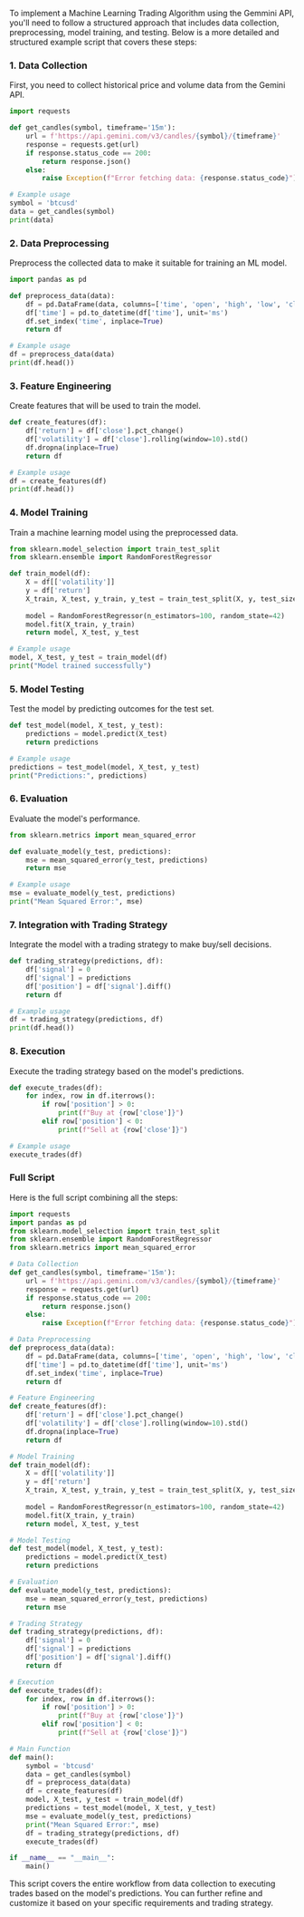 To implement a Machine Learning Trading Algorithm using the Gemmini API, you'll need to follow a structured approach that includes data collection, preprocessing, model training, and testing. Below is a more detailed and structured example script that covers these steps:

### 1. **Data Collection**

First, you need to collect historical price and volume data from the Gemini API.

```python
import requests

def get_candles(symbol, timeframe='15m'):
    url = f'https://api.gemini.com/v3/candles/{symbol}/{timeframe}'
    response = requests.get(url)
    if response.status_code == 200:
        return response.json()
    else:
        raise Exception(f"Error fetching data: {response.status_code}")

# Example usage
symbol = 'btcusd'
data = get_candles(symbol)
print(data)
```

### 2. **Data Preprocessing**

Preprocess the collected data to make it suitable for training an ML model.

```python
import pandas as pd

def preprocess_data(data):
    df = pd.DataFrame(data, columns=['time', 'open', 'high', 'low', 'close', 'volume'])
    df['time'] = pd.to_datetime(df['time'], unit='ms')
    df.set_index('time', inplace=True)
    return df

# Example usage
df = preprocess_data(data)
print(df.head())
```

### 3. **Feature Engineering**

Create features that will be used to train the model.

```python
def create_features(df):
    df['return'] = df['close'].pct_change()
    df['volatility'] = df['close'].rolling(window=10).std()
    df.dropna(inplace=True)
    return df

# Example usage
df = create_features(df)
print(df.head())
```

### 4. **Model Training**

Train a machine learning model using the preprocessed data.

```python
from sklearn.model_selection import train_test_split
from sklearn.ensemble import RandomForestRegressor

def train_model(df):
    X = df[['volatility']]
    y = df['return']
    X_train, X_test, y_train, y_test = train_test_split(X, y, test_size=0.2, random_state=42)
    
    model = RandomForestRegressor(n_estimators=100, random_state=42)
    model.fit(X_train, y_train)
    return model, X_test, y_test

# Example usage
model, X_test, y_test = train_model(df)
print("Model trained successfully")
```

### 5. **Model Testing**

Test the model by predicting outcomes for the test set.

```python
def test_model(model, X_test, y_test):
    predictions = model.predict(X_test)
    return predictions

# Example usage
predictions = test_model(model, X_test, y_test)
print("Predictions:", predictions)
```

### 6. **Evaluation**

Evaluate the model's performance.

```python
from sklearn.metrics import mean_squared_error

def evaluate_model(y_test, predictions):
    mse = mean_squared_error(y_test, predictions)
    return mse

# Example usage
mse = evaluate_model(y_test, predictions)
print("Mean Squared Error:", mse)
```

### 7. **Integration with Trading Strategy**

Integrate the model with a trading strategy to make buy/sell decisions.

```python
def trading_strategy(predictions, df):
    df['signal'] = 0
    df['signal'] = predictions
    df['position'] = df['signal'].diff()
    return df

# Example usage
df = trading_strategy(predictions, df)
print(df.head())
```

### 8. **Execution**

Execute the trading strategy based on the model's predictions.

```python
def execute_trades(df):
    for index, row in df.iterrows():
        if row['position'] > 0:
            print(f"Buy at {row['close']}")
        elif row['position'] < 0:
            print(f"Sell at {row['close']}")

# Example usage
execute_trades(df)
```

### Full Script

Here is the full script combining all the steps:

```python
import requests
import pandas as pd
from sklearn.model_selection import train_test_split
from sklearn.ensemble import RandomForestRegressor
from sklearn.metrics import mean_squared_error

# Data Collection
def get_candles(symbol, timeframe='15m'):
    url = f'https://api.gemini.com/v3/candles/{symbol}/{timeframe}'
    response = requests.get(url)
    if response.status_code == 200:
        return response.json()
    else:
        raise Exception(f"Error fetching data: {response.status_code}")

# Data Preprocessing
def preprocess_data(data):
    df = pd.DataFrame(data, columns=['time', 'open', 'high', 'low', 'close', 'volume'])
    df['time'] = pd.to_datetime(df['time'], unit='ms')
    df.set_index('time', inplace=True)
    return df

# Feature Engineering
def create_features(df):
    df['return'] = df['close'].pct_change()
    df['volatility'] = df['close'].rolling(window=10).std()
    df.dropna(inplace=True)
    return df

# Model Training
def train_model(df):
    X = df[['volatility']]
    y = df['return']
    X_train, X_test, y_train, y_test = train_test_split(X, y, test_size=0.2, random_state=42)
    
    model = RandomForestRegressor(n_estimators=100, random_state=42)
    model.fit(X_train, y_train)
    return model, X_test, y_test

# Model Testing
def test_model(model, X_test, y_test):
    predictions = model.predict(X_test)
    return predictions

# Evaluation
def evaluate_model(y_test, predictions):
    mse = mean_squared_error(y_test, predictions)
    return mse

# Trading Strategy
def trading_strategy(predictions, df):
    df['signal'] = 0
    df['signal'] = predictions
    df['position'] = df['signal'].diff()
    return df

# Execution
def execute_trades(df):
    for index, row in df.iterrows():
        if row['position'] > 0:
            print(f"Buy at {row['close']}")
        elif row['position'] < 0:
            print(f"Sell at {row['close']}")

# Main Function
def main():
    symbol = 'btcusd'
    data = get_candles(symbol)
    df = preprocess_data(data)
    df = create_features(df)
    model, X_test, y_test = train_model(df)
    predictions = test_model(model, X_test, y_test)
    mse = evaluate_model(y_test, predictions)
    print("Mean Squared Error:", mse)
    df = trading_strategy(predictions, df)
    execute_trades(df)

if __name__ == "__main__":
    main()
```

This script covers the entire workflow from data collection to executing trades based on the model's predictions. You can further refine and customize it based on your specific requirements and trading strategy.
